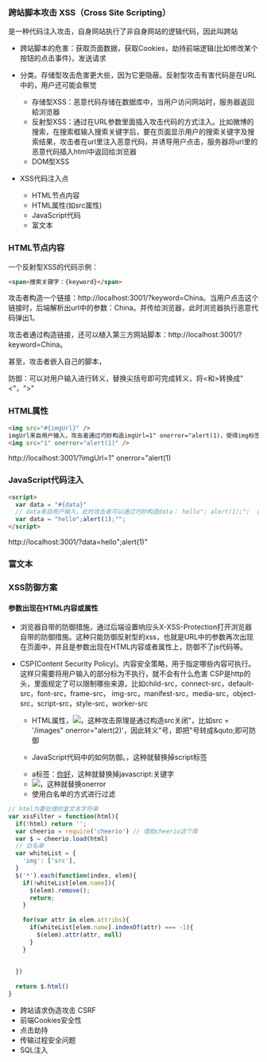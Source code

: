 ### 跨站脚本攻击 XSS（Cross Site Scripting）
是一种代码注入攻击，自身网站执行了非自身网站的逻辑代码，因此叫跨站
- 跨站脚本的危害：获取页面数据，获取Cookies，劫持前端逻辑(比如修改某个按钮的点击事件)，发送请求
- 分类。存储型攻击危害更大些，因为它更隐蔽。反射型攻击有害代码是在URL中的，用户还可能会察觉
  + 存储型XSS：恶意代码存储在数据库中，当用户访问网站时，服务器返回給浏览器
  + 反射型XSS：通过在URL参数里面插入攻击代码的方式注入。比如微博的搜索，在搜索框输入搜索关键字后，要在页面显示用户的搜索关键字及搜索结果，攻击者在url里注入恶意代码，并诱导用户点击，服务器将url里的恶意代码插入html中返回给浏览器
  + DOM型XSS

- XSS代码注入点
  + HTML节点内容
  + HTML属性(如src属性)
  + JavaScript代码
  + 富文本

### HTML节点内容
一个反射型XSS的代码示例：
```html
<span>搜索关键字：{keyword}</span>
```
攻击者构造一个链接：http://localhost:3001/?keyword=<script>alert(1)</script>China。当用户点击这个链接时，后端解析出url中的参数：<script>alert(1)</script>China。并传给浏览器，此时浏览器执行恶意代码弹出1。

攻击者通过构造链接，还可以植入第三方网站脚本：http://localhost:3001/?keyword=<script src="http://cdn.jquery.js"></script>China。

甚至，攻击者嵌入自己的脚本，<script src="http://my.attack.js"></script>

防御：可以对用户输入进行转义，替换尖括号即可完成转义，将<和>转换成"&lt;"，"&gt;"


### HTML属性
```html
<img src="#{imgUrl}" />
imgUrl来自用户输入，攻击者通过巧妙构造imgUrl=1" onerror="alert(1)，使得img标签变成如下这样：
<img src="1" onerror="alert(1)" />
```
http://localhost:3001/?imgUrl=1" onerror="alert(1)


### JavaScript代码注入
```html
<script>
  var data = "#{data}"
  // data来自用户输入，此时攻击者可以通过巧妙构造data： hello"; alert(1);";  此时data变成了下面这样：
  var data = "hello";alert(1);"";
</script>
```  
http://localhost:3001/?data=hello";alert(1)"


### 富文本




### XSS防御方案

#### 参数出现在HTML内容或属性
-  浏览器自带的防御措施，通过后端设置响应头X-XSS-Protection打开浏览器自带的防御措施。这种只能防御反射型的xss，也就是URL中的参数再次出现在页面中，并且是参数出现在HTML内容或者属性上，防御不了js代码等。

- CSP(Content Security Policy)。内容安全策略，用于指定哪些内容可执行。这样只需要将用户输入的部分标为不执行，就不会有什么危害
      CSP是http的头，里面规定了可以限制哪些来源，比如child-src，connect-src，default-src，font-src，frame-src，
      img-src，manifest-src，media-src，object-src，script-src，style-src，worker-src

      
   
    + HTML属性，<img src={src}>，这种攻击原理是通过构造src关闭"，比如src = '/images" onerror="alert(2)'，因此转义"号，即把"号转成&quto;即可防御
    
    + JavaScript代码中的如何防御。<script> var data={data} <script>，加入data="hello";alert(1);""。因此只需要转义"号成\"，或者转换使用
      JSON.stringify转换一下   
      
    + 富文本，也是比较麻烦的防御。这种防御只能按照黑名单(比如发现包含有<script> 或者onerror等属性就过滤到这个单词)或者白名单(比如只保留部分标签和属性)的方式做过滤
        + script：<script>alert(1)</script>，这种就替换掉script标签
        + a标签：<a href="javascript:alert(3)">你好</a>，这种就替换掉javascript:关键字
        + <img src="abc" onerror="alert(1)">，这种就替换onerror
        + 使用白名单的方式进行过滤
```javascript
// html为要处理的富文本字符串
var xssFilter = function(html){
  if(!html) return '';
  var cheerio = require('cheerio') // 借助cheerio这个库
  var $ = cheerio.load(html)
  // 白名单
  var whiteList = {
    'img': ['src'],
  }
  $('*').each(function(index, elem){
    if(!whiteList[elem.name]){
      $(elem).remove();
      return;
    }
    
    for(var attr in elem.attribs){
      if(whiteList[elem.name].indexOf(attr) === -1){
        $(elem).attr(attr, null)
      }
    }
    
    
  })
  
  return $.html()
}

```
   
- 跨站请求伪造攻击 CSRF
- 前端Cookies安全性
- 点击劫持
- 传输过程安全问题
- SQL注入
